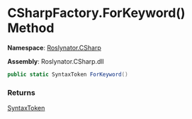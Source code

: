 # CSharpFactory\.ForKeyword\(\) Method

**Namespace**: [Roslynator.CSharp](../../README.md)

**Assembly**: Roslynator\.CSharp\.dll

```csharp
public static SyntaxToken ForKeyword()
```

### Returns

[SyntaxToken](https://docs.microsoft.com/en-us/dotnet/api/microsoft.codeanalysis.syntaxtoken)

